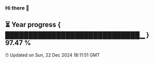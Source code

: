 ### Hi there 👋
⏳ Year progress { █████████████████████████████▁ } 97.47 %
---
⏰ Updated on Sun, 22 Dec 2024 18:11:51 GMT

